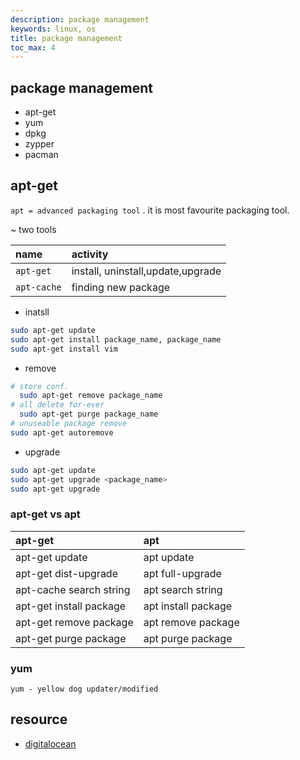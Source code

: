 ```yaml
---
description: package management
keywords: linux, os
title: package management
toc_max: 4
---
```


## package management

* apt-get
* yum
* dpkg
* zypper
* pacman

## apt-get

`apt = advanced packaging tool` . it is most favourite packaging tool.

  ~ two tools

| name    | activity    |
| :------------- | :------------- |
|  `apt-get` | install, uninstall,update,upgrade|
|`apt-cache` | finding new package|


* inatsll

```bash
sudo apt-get update
sudo apt-get install package_name, package_name
sudo apt-get install vim
```

* remove

```bash
# store conf.
  sudo apt-get remove package_name
# all delete for-ever
  sudo apt-get purge package_name
# unuseable package remove
sudo apt-get autoremove
```

* upgrade

```bash
sudo apt-get update
sudo apt-get upgrade <package_name>
sudo apt-get upgrade
```




### apt-get vs apt

| apt-get    | apt     |
| :------------- | :------------- |
|apt-get update	|apt update|
|apt-get dist-upgrade	|apt full-upgrade|
|apt-cache search string	|apt search string|
|apt-get install package	|apt install package|
|apt-get remove package	|apt remove package|
|apt-get purge package	|apt purge package|


### yum

`yum - yellow dog updater/modified`


## resource

* [digitalocean](https://www.digitalocean.com/community/tutorials/package-management-basics-apt-yum-dnf-pkg)
